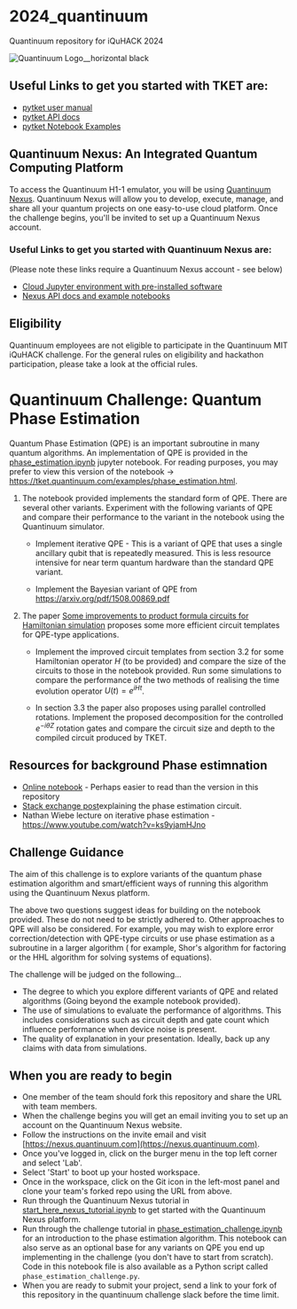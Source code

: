 # 2024_quantinuum
Quantinuum repository for iQuHACK 2024

![Quantinuum Logo__horizontal black](https://github.com/iQuHACK/2024_planning_quantinuum/assets/106914305/44e677cf-8523-4157-a248-89968215ee34)

## Useful Links to get you started with TKET are:
 - [pytket user manual](https://tket.quantinuum.com/user-manual/)
 - [pytket API docs](https://tket.quantinuum.com/api-docs/)
 - [pytket Notebook Examples](https://tket.quantinuum.com/examples/Getting_started.html)

## Quantinuum Nexus: An Integrated Quantum Computing Platform
To access the Quantinuum H1-1 emulator, you will be using [Quantinuum Nexus](https://nexus.quantinuum.com/). Quantinuum Nexus will allow you to develop, execute, manage, and share all your quantum projects on one easy-to-use cloud platform.
Once the challenge begins, you'll be invited to set up a Quantinuum Nexus account.

### Useful Links to get you started with Quantinuum Nexus are:
(Please note these links require a Quantinuum Nexus account - see below)

 - [Cloud Jupyter environment with pre-installed software](https://nexus.quantinuum.com/hub)
 - [Nexus API docs and example notebooks](https://nexus.quantinuum.com/docs)


## Eligibility
Quantinuum employees are not eligible to participate in the Quantinuum MIT iQuHACK challenge.
For the general rules on eligibility and hackathon participation, please take a look at the official rules.


# Quantinuum Challenge: Quantum Phase Estimation

Quantum Phase Estimation (QPE) is an important subroutine in many quantum algorithms. An implementation of QPE is provided in the [phase_estimation.ipynb](https://github.com/iQuHACK/2024_planning_quantinuum/blob/main/challenge_resources/phase_estimation_challenge.ipynb) jupyter notebook. For reading purposes, you may prefer to view this version of the notebook -> https://tket.quantinuum.com/examples/phase_estimation.html.

1. The notebook provided implements the standard form of QPE. There are several other variants. Experiment with the following variants of QPE and compare their performance to the variant in the notebook using the Quantinuum simulator.

    * Implement iterative QPE - This is a variant of QPE that uses a single ancillary qubit that is repeatedly measured. This is less resource intensive for near term quantum hardware than the standard QPE variant. 

    * Implement the Bayesian variant of QPE from https://arxiv.org/pdf/1508.00869.pdf

2. The paper [Some improvements to product formula circuits for Hamiltonian simulation](https://arxiv.org/pdf/2310.12256.pdf) proposes some more efficient circuit templates for QPE-type applications. 

    * Implement the improved circuit templates from section 3.2 for some Hamiltonian operator $H$ (to be provided) and compare the size of the circuits to those in the notebook provided. Run some simulations to compare the performance of the two methods of realising the time evolution operator $U(t) = e^{i H t}$.

    * In section 3.3 the paper also proposes using parallel controlled rotations. Implement the proposed decomposition for the controlled $e^{- i \theta Z}$ rotation gates and compare the circuit size and depth to the compiled circuit produced by TKET.
  
## Resources for background Phase estimnation

* [Online notebook](https://tket.quantinuum.com/examples/phase_estimation.html) - Perhaps easier to read than the version in this repository
* [Stack exchange post](https://quantumcomputing.stackexchange.com/questions/32594/how-would-you-draw-the-phase-estimation-circuit-for-the-eigenvalues-of-u-mat/32598#32598)explaining the phase estimation circuit.
* Nathan Wiebe lecture on iterative phase estimation - https://www.youtube.com/watch?v=ks9yjamHJno

## Challenge Guidance 

The aim of this challenge is to explore variants of the quantum phase estimation algorithm and smart/efficient ways of running this algorithm using the Quantinuum Nexus platform.

The above two questions suggest ideas for building on the notebook provided. These do not need to be strictly adhered to. Other approaches to QPE will also be considered. For example, you may wish to explore error correction/detection with QPE-type circuits or use phase estimation as a subroutine in a larger algorithm ( for example, Shor's algorithm for factoring or the HHL algorithm for solving systems of equations).

The challenge will be judged on the following...

* The degree to which you explore different variants of QPE and related algorithms (Going beyond the example notebook provided).
* The use of simulations to evaluate the performance of algorithms. This includes considerations such as circuit depth and gate count which influence performance when device noise is present.
* The quality of explanation in your presentation. Ideally, back up any claims with data from simulations.

## When you are ready to begin

* One member of the team should fork this repository and share the URL with team members. 
* When the challenge begins you will get an email inviting you to set up an account on the Quantinuum Nexus website.
* Follow the instructions on the invite email and visit [https://nexus.quantinuum.com](https://nexus.quantinuum.com). 
* Once you've logged in, click on the burger menu in the top left corner and select 'Lab'.
* Select 'Start' to boot up your hosted workspace.
* Once in the workspace, click on the Git icon in the left-most panel and clone your team's forked repo using the URL from above.
* Run through the Quantinuum Nexus tutorial in [start_here_nexus_tutorial.ipynb](https://github.com/iQuHACK/2024_planning_quantinuum/blob/main/challenge_resources/start_here_nexus_tutorial.ipynb) to get started with the Quantinuum Nexus platform.
* Run through the challenge tutorial in [phase_estimation_challenge.ipynb](https://github.com/iQuHACK/2024_planning_quantinuum/blob/main/challenge_resources/phase_estimation_challenge.ipynb) for an introduction to the phase estimation algorithm. This notebook can also serve as an optional base for any variants on QPE you end up implementing in the challenge (you don't have to start from scratch). Code in this notebook file is also available as a Python script called `phase_estimation_challenge.py`.
* When you are ready to submit your project, send a link to your fork of this repository in the quantinuum challenge slack before the time limit.
